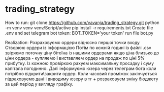 # trading_strategy
How to run:
git clone https://github.com/vavanja/trading_strategy.git
python -m venv venv
venv/Script/active
pip install -r requirements.txt
Create file .env and set telegram bot token: BOT_TOKEN='your token'
run file bot.py

Realization:
Розраховуємо ордери відносно першої точки входу
Створюю ордери із інформацією
Потім по кожній годині із файлі .csv звіряємо поточну ціну бітоїна із нашими ордерами якщо ціна близько до ціни ордера - купляємо і виставляєм ордер на продаж по ціні 5% прибутку.
Із кожною провіркою рахуєм максимальну просадку і суму капітала погодинно.
Далі інформуємо юзера через телеграм бота коли потрібно відкрити\закрити ордер.
Коли часовий проміжок закінчується підраховуємо дані і виводиму юзеру в тг + розраховуєм зміну бюджету за цей період у вигляду графіку.
